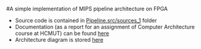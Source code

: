 #A simple implementation of MIPS pipeline architecture on FPGA
* Source code is contained in [Pipeline.src/sources_1](https://github.com/phamvannhatvu/mips-pipeline/tree/main/Pipeline.srcs/sources_1) folder
* Documentation (as a report for an assignment of Computer Architecture course at HCMUT) can be found [here](https://github.com/phamvannhatvu/mips-pipeline/blob/main/Documentation.pdf)
* Architecture diagram is stored [here](https://viewer.diagrams.net/?tags=%7B%7D&highlight=0000ff&edit=_blank&layers=1&nav=1&title=PipelineForever.drawio#R7V1Zd5tIFv41PmfmQT7sy6Mdy51k4o7H7hwneemDJWJrIhk1womTXz8gAxL3FltRVRQSeeiWMBSI%2Bu6%2BnehvVi9%2FhN768SqY%2B8sTTZm%2FnOgXJ5qmu4YS%2Fy858is9olnpkYdwMX89pu4O3C5%2B%2B%2BnB7LTnxdzfFE6MgmAZLdbFg7Pg6cmfRYVjXhgGP4unfQuWxbuuvQcfHbideUt89G4xjx5fjzqmsjv%2B1l88PGZ3VpX0LysvOzk9sHn05sHPvUP69ER%2FEwZB9Ppp9fLGXyZvL3svr9ddlvw1f7DQf4qaXPAf7evs3v%2B5ev%2FRC6dfgu%2F%2Fvbh6nGi6%2FbrOD2%2F5nP7k9HGjX9k7eAiD5zW%2BXfHNe%2FfZ6env%2FeGHkf%2Byd2r6WH%2F4wcqPwl%2FxKelfnfSKFCMTK0PNz90b14zsxT7uv24zu5uX7vNDvvruVcQf0rdBfjNf%2Fnz2zj58%2FvHpn%2FcPt5a7%2Fvr4%2FXriWujFvIv%2Fo9z%2BdfbHFL2i%2BA09zf1kPeVEP%2F%2F5uIj827U3S%2F76M6aM%2BNhjtIrvf6HGH%2Bfe5nF7bvLl22K5fBMsg3C7kD49uzQv38THN1EYfPf3%2FmLNHP%2F%2BW%2FyXVfAjfdnJ9aG%2FWfze%2Fx5EXrT3PaZIf%2F%2B7P1%2Fsf10Gs%2B%2F5cxe3MvlzsomLmBrOlouHp%2FhYFCS%2FZRP%2FtMXTQ3JOctm34ClKKVdX8kfPyCU5gsFTg8bG2NEdjBXDEQwVB0Fl%2BnkqBCuXU5eEFUe71y1LMFZqUFECJYFYcSyMFUswVlRFRWC5O%2BePlUt7ak0tElbuHdMwFcFYaQiOIqJEYkVTNAwWXThYFASWq%2BmVALRcXp6R0TK37i1TNGeRHi2qSVBZhIshE2ssl0I4y%2FnlJQkrrmXrnmiskLEBEbT07v3ldbBZRIsgOWsWQ8IP9y7%2FAE5YLebz5B7nXrpufkUfsBPDk3799evOXs5%2FebfPN7P38%2FCvf96uJm69veA%2Fzc8S0yt5S0tvs1nMimgqQg%2FBRlEuLxXRAqntJvnzgt1YuUUmYYeyY6G%2F9KLFj6K1Sdq09A7XwSJ%2BwJzx2MB20i2w75vgOZz56VX71iFYyDFqFoq88MGP0EJbDOU%2Fmx5WKpZ0GFfxO79NvwZh9Bg8BE%2Fecro7CpC1O%2BdDkHCB7Ub%2Fz4%2BiXykr8J6joAhNOcAYYzD89Tn98%2FbLl%2BTLqZl9vXjZ%2F%2BPFL0pO87qnVbuiN0R7RxjnToMMfQoljFWruJAN%2BWAJjGN%2B5f3aO22dnLApf2B4n%2ByBGz%2BXUTg%2F%2FvD6BGxpSkM0dR2vpNz4D4tNIrwggdVoAVC05jIxd20p%2B7oClobJIo9BuPgdS2NvmZ4iM5en9mFZJLcESVBzk9MZ6e5rg1vbod2et9naw9hJTanfSqLOxW8rDbSVMQnHBxL1%2FvLdRTfd%2FkAJUgcc1yBZaIRttKDiw24bsX3WUXWGDPk%2BiKJgRVZjEkUGUa0u%2BXZLomVD7m7r7qll0WkoEJektXjr2ji0cTP9Y9ONjcgMo%2BZcw5KP%2BeMA3dl8TlDejnC3oNlgEBz8JB5vcNssHAnqyOLlNkht8RapXJJBLeMXbcWCW1zHhAYwK7sVPK%2FhirBDsc%2FQ6EgWiT%2BXRBTl5FJqvEJX8NL%2FFlE5gmXmqbXkkuJjkjiZ9gGiYo7Kk5yAomXYlOSEJANcqISedgtlJwbfvm18LmqYhiPBJ5rlrRJRvYy2m1z8phCEyXK5WG%2F8YxH4JvQT6j0L%2FEy%2BsxP4%2Fssi%2Bpy99vjznuc3%2FrYTs8mXTMoibpj8k0Z5aAuHVxofjg6Qr5PpALQxGOSygMoEZ7tQwy7D0dQoMQx1QnqIWM6DnYLjZpVtVkNvPL%2FNwh6XUdS3FPVu33tIsO3NczWWzGfKiXnRVexThnyL%2FlyNLPRT3y9BTdgelxkwtQ6BjLSaWjjKqaNlSlovNo4BmJMNEdtUXbB0oHe47Gyctn4FwyD%2FqLJnh%2BcbqgA%2FhEbIXTLPNUYUXEZd5fTIjuaHTcFqawo2dPUQKBjKuKZePxkpWDcFUHDG8faTGlarGL9e5DMg3zQtTFWpyHlYZNmc2oxDIDULeBadhvmNMpJa9ux8SQ17J29wiJi3iDwMCurTpc6OguBCAxZWtiKCgjRMQdFIQXQyyDQOk4ga5idLSUSaCCLCPuk09zH%2BeLkts%2B3i7zzQ5EdUzdHQW23DiAMz75mO3dWXz0%2BzkR%2FS8UPFtZxD4IcQqO6A%2BaErhB%2FiJOLbR2810hEdHanaQagViIzgQkMiIxGlUTopINeJgnBiPaKdJPdCIVBbfnznED7Vcifwl4xkKjzCMhNjrf830%2BwlSeeAKroJwyqNdX2rZiHO6RxNWjsNMRmZuTQQgyuHVam2BnClNcRVW0buwiwKq5qRw%2FM1EbnFOo7KJ27K9DtLll4aWyex9Px4adrxmD7MgXXDOi3aMnKoT7H0dTJDPo5mJ%2B5F%2BZE%2FAp090KHZTA10hvY3K6Bnj8hVjxmAVVubF21oUik8MD8JGaW0IFUVwc1pDEIs1H%2B42DD2uuR2YLnlSJsyJDOu6w3EprjeJQg5tiWSH9tqEaEWreJhI6j36MmBzaUsEVHTbLP3aE3Js6Of7jfrLcKyLpp7pLd59NbJxyiM%2F%2F87SG5yvvbDRfxAiX69O369O1gXHvq2ePGzptTJ9036sVK%2F2VLTa7GgKzvtNQ8p2RZEpolVHlJMiVtlvIFDg%2Bz1gtS%2FQVOVJfO%2B1%2BoSWXmJLLoEqLEyWDFYtBBvVQLHQUfQMgNt03Z1gkALo%2FC0CjAELVqIN2hx0HEYMjlviHSYMhm6AcyGNVL8RDIOqykd2VtzB%2Bpe9MxuFT1rH6iTGT7s4m1lvq6JYGcXrK9WKdkoDMihhWRwdnEK2nULTMuMd0mEPTMXAPR2oYV4C3tCRG1ML6JLL9KdzI4adn6RbSvgZ5jsWKfoBKP84fn6sXB47uN6FszZhOYOpby7OSlZbmbdDZuUYM1nU%2FYumkoqnb0iNaJsA%2Ffl0XyUR8dbyomFEcPmbuKFkS1AGJmkVnPsxZCC7Q2NTG2jVdHQqgAmKypbpk70aOhCbEsPjkJ%2B4NLnKuEKfMlBYORoBHlryYCGV1EPMWrYQK8ryLMHbgry7Ln4glxgpGkEeWuQo%2BaOtOnfekMvZmvNBrbQdWo0G9iwTURLJ5P5TA2Kqp00zLoLrX452YusEsOsw%2BoVU5952DKkEJvzWVNwQXoU7JVGnT8Ae7T22EcGPouQ%2FCyTU%2BXcKFb6FSsoMYaTgdBVrBgiDAQLR%2BFu5h1hfqw%2BJ9VUD7PGesAdxFwRHcQscmneSEQ0RGRbh0lEDS10KYlIhBVvkav8RiKiICLtEClIVQbchy9%2FeK40lIWHxujHwIwb2DKBup57V0bVsqCbGQTHANyBQJA2NoEh2LDUmhkEtRGChwFBWtUBQ7Czj4c5SEVEZkeQ8hiEyoxRqnBCtmhGKSJwOmJQBAZN%2BjntGIaCm07YOLT5JsZGGCwRGndoS3avpn5urxQu2X0vnKXFdJohOczoh4eZhMHgpDHu3Nof2zhqdvbh04lmbee93Yfxp4fo9SWNO9xkhxF5ugR%2FjtgtZl65dax%2BOquwsWL9dFDZRg2pqeWHmNbWzKUQYerhiOrBo5rahESoFtKfiDmqCZMAR1QPHtW0yfEY1UJi%2B6xRnb2OEdUHhWrajC6MaiHBduao5h86SdINixNZ1RO9TXtFmhRgmSmlNuE3s2drm424crVkUrW6OZCNqQutJDik6GiILi6D8KcXzrFb4flpgZNGRp9CnU9BVQlzs4Q6FRzsiz778ClYM%2BGAlf29a8seDrKBvXLqaqbQygQo7qkrE2KsAnHPay5EdaeA2vPzMGTjXwKvOOmtGYHDqd6optX%2BWA%2FRlJy02hg3dbTcaejAa0tPGgpb1dAHuiDXRUpJsOsF2W%2FnmqfncB7KNRJXV%2B3ZhDFRnRlxcSo3UtHEXb1G%2BMALVK2mhcEuA5f6CqdKvjEjL%2F7zwHJDelj1rbKQF7Y%2F6IVXXeMQVvQFb5Q%2FM18s47BUbBdtwhlTgaGOhtHOMLKtrDepFG5RejsJaYicuoR0tZPsqvoioUYPjpa9dmPWlNmjP%2FuOaG70LNV5lvJyoBrHEuT%2FzBxLmW%2BgONIoPvD23d8fPlbsqFK%2Fo49BuPgdM0dvmZ4%2FX4Txm37dY9%2FbRIezr7CsK%2BdSNR3YVWhLsttYjbuWl5tMY%2FYqS%2B1PY%2Ba5gKhsmnrUWvnTNfIjlz4ZvMAV4VdwcVHBNvkSUIWIYRVwDgVilTITSht5V1Zvt0dLOQ8UEklx%2BXeKouCLRxc4zvQOWZiuAdr208eDYaMau2GLdHGZFKqClb7bVz3ef4li8FeofaMi%2F2rDQb%2B40bMeryoi9L2xWkmEvkedao6aS3TW99izHpzIcHdeVs80JjMwG1KuuEYBGkN12qEewZImN2TP1bvTTtWw1%2B6t95uYHjaPjZlX%2F8yoANRZNvnkm3TDtYYaADfDRtWZFzMQLZvhp3f3JNfpi2102Decmx8HOoxExPBUwrRI9sBtrbrS5oDLTBq1adpZiEdWGqLXjWGadtOGzd19oTVDAdAFBmNf6M3vd28nl59vo%2FO%2Fv9x9en%2F24%2FzN5USEtThGB4YVHeA0gYxBdIBxd0AiRWAhNH2Z%2BWuiOjwmk7DqZ6v12c6WYc49nDjDSUPrapbqdRmJ6IdUdYjmZMcSyTNDhgiJtZsgXlT9tIPW%2FbIRtZJIOmYTDUw40YATbTIelIN%2Fh9Px%2FCqXFDMyFdHg9LjJVK5KWnZkClPjNPfUBk3bjoVSdRGUSjABU3odPb%2BVOS1liK%2FJ9eMX%2B9VxUI01091rjTC%2FXCyzq2TeUkkYJPYD06eWAORZnEb%2BxYAiP3K5xQ7tEhFD%2F1ysa9yFMX%2Fihn1syBPM9eHHR%2FbCxoVNFWucc6Sbpm2d6vMihFrAzLl8mQJtN%2B1zo57sJSvmqYsHmK6oNe1zI5kRbYIotQElRmPt3K1ZiF2XGzL4maftjuBvDH61KfjlMk0h%2BHWYidsY%2FNA%2Ba5jSywz8uGL7PPSeZo9MNJ0xMEGqcnXVA6lyhXlKkibMaT0kzJGJDZeUv39erUdS40VqzmHSmS0pndmy0BlOV7zyVze%2BN2dKamMe%2BL5UczSZWtqyozadkyesc7y9yg8mktqyCAbnHMvhO7%2F6oYRd%2B5zOHX64pZ7ABj9KjVMYXlAXZUO%2FxKhqfMKMMDREGD1MJ8fq4aCJaNdF1VZUkRKG2XjlXctfWN%2FBtWl6ya%2FqOl65jvLgj1WFUB72Z8cKILcITqW%2Bd2B96na2lZvRXy8KH%2ByhiKr1mks5Rx5ytCzyryp7eHi%2BVqNE4h8rIv9Zwx72G%2F%2FhYhP1TIyHIwwdLSvSHzoxQkAfNDFWX8CJGHE1wk1XQhy10lwrtVxbJOUx1EoVeSiPv1YK%2BykL0UoFdkcuC0EfdP6yYTYkV1HDoqGDnDZKbAMjyoSZ0IwcMTbkAaYIsmA%2B%2F7OcLGSGtzSoheEmWtRqUL3ps10ZEXrZbAG52gMMGqS7%2BstYvS3KWKEmiYp0COpBEnDUO1ppEDmeOk5pZmiEj%2BkHJGPAzByRQwuCovFYqJu0JFHQgUz6IlOkxlr6jMN0xQsafsN0dwd6MMFdjfyzSgkTxnnUqvJ%2BZiSE%2B26PJDR4EtoNr2JAQ0ImUpfQBBI9ddINiV0RfimdEJ6Z%2FhEfmH6exgteTa8QTXUb1iEzxbSo1oV2QV5mXlOta7Io1yXvJPN2d8fKDh1Dlyl5uEMSF0QpXooLR2SuLGPn%2BZW%2Fkqe98yHAPinL1Q6kmzOEvcVp%2BmdXA9bqwRr98uezd%2Fbh849P%2F7x%2FuLXc9dfH79cT7B66IEn%2BGlm%2FefTmW7JLkDv3No8VfiKZSaaFGgCDJhahaQepXTOTAV3ErWTuVzh6r3Zfw48199QCjYoac0CIS3Zua1YsR2RzmVqgHkaMcCfJDS0bdt5XUw1qR1htUguzZjQW%2BZHLm9FAAu1BepMb1mBSYlbvNpKTdP1qmJEWWkm2WCZRcJjM3b7lBt%2BB5e%2F3FH03XffUpsQsMuUadhNnhjb%2BakreeHTEVoMEpRJ7qy2woDA3OcW44QNn92Hl1CeDlnlXoxGa9dBU1ZjNFcuiqLvWkhbrXoHLnDmKmLAzMsemCIQOVJ0afTB7k9tkKHQjxjFPMmxxOGFvJgecXvfoPc2XfoiAPXYwhs5QTS9upsjZdeSN5p9dno%2Buy0dtnzRv34fNi13pxq5a40u2zwMt3agf2p1adPs1HuT9lG2MGDRO6Bku1GuZtZJlxjRxX6WzD5%2B2tORFz7i1xcgeUYP3kj4kIoZ7E7c0ex6h7DFniTlbK2WPZcxQOWRmmI1KHB4zVIvwtukT0MFKVueed6yZoSVmHE2BctSTLorFUGhiEFBHkSDq8iI4PpSfoQVuZIpoN4CpRKq0rQOtPNJVt%2Bg4GmoaF1KYJO3GaPTQjZE8sUfBFBcr6cF6JDZexBbD3T1MYuucMcSJ2KqGmImMQ1saSbrxSrwo6WB1yBnJPeddwHw8lETcPBmvzk3ESslDN5Ilv9jCORvxk1neKvEDPd1v1lsYZdJrj3I2j946%2BRiF8f9%2FB8lNztd%2BuIgfKBEiu%2BPXu4N1zqZvixd%2FnvqXtmnL6ccE3Yk7ZzHzlmeptFot5vPkWfY9VK7sBNbCJwXlR27J1JQxcUtftkSkhTpj%2FrKA%2FGXTPXX3%2F9FyT5gQKp1r3MLpFtw7zh6bKmBZFhicI7S7BkttAK7ETRsoeeQabSBLey2Wgk2g7c1RWeDfKm8sYeFCJHaZNtGaSBy3ZqX%2BmT7OLYiZftJWSSDPp%2B30OERZURsQy4yMNm3Ms%2B7UPUmRJDPatLvrSBYh49px%2BIgV2KfCqookCDUycYbCayuLbSnr5d05Isyxk8W27zTAjshOFsSNtJlHV8dOFnL40OhbWSCYyt%2FKgoxt7DUesX3k2EYlfqraUN3l0bhKtcqaxpSrH6j%2FW1WQhhkpYadyrH2PbheWROaqrlbY2knfURj6rDJEZJ1bUjfUxutCnOiC%2FNF616ltUmn5SGNMaczWMk4mhyCjJjGkozUt1pWrwNzGVW0XMZCSDWGG%2B5pcmrTmDeH%2BEGrh9jpk2702iXdhwjKtSx9OwOoeoSp74uoOJPUXqHrdMB3Ye7DtBbYli%2BQieINGycWYgi3tMCQXomBeMbm22W%2FoAjXLEC%2B7woR%2BkrYX2FUluEIpmHkXgzEOODDJijTK7t3AWKM04xSjQ2%2FgDj0NTmxj6tBrWMLGw6GHetDUOvTwFdnzc3XoOfyr6o5XVevZkYeoi6UjD04cZqStaXB%2BfZ22hi7IH613ZcrREG2dzecxmjeM%2FBrHKrXcXn0Y7IJQyATqcQSw6paNQCi3k5DjouYKA7lGWl5Q2f6VGdniGNf0Ol5KufEfFpuosi0RTU7LfBHGhPNa5%2BB7m0hyMm1R6QCbn%2BYlDDVpLvw6tTvMSx1oWgXQphAOs1NbfauBptmGTtNsQ1HtN8DkXoNav9IBpegN46TMeB5%2Fv08eSTkSv8%2FOxlYzRbAffUUBYtqhLqNAg3l5BV1ghMOpC7pIGxJx%2BLfrPDbCGmvrABExT%2BoW0WJ2DAKIwCy7YiBuiVslU3PKE7eUlrLBMTpeYFdlhrEiOmyYXH36jMhu83OxWnpPPsmOrJsUFu9YlJbgG1vSS9e6XCyXGcHN%2FW%2Fe87YZ77Damc2C5dJbb%2Fx5gXI6mKo2QUkjmapVBRnp3W6Sn%2Fb0EP%2B2drcjDzGD0sJbRn745EX%2BecJxucgDDReHKoPoJHEfRFGwysC510mC4HIpkBMZgpV02xxqcAZSM6DxG17Hv2FzPpuI1vHRbi9q%2FQiabGIbhjxohTYnGY0aXvEXhxpOJStlLy9BA77BjZxBA3aTwMhFknP2OHsv7u27k8R5Xd0k6yl41SpoiHqeqBAnpWXO27Pavf8Wg8LU%2BF9hB8S6V2AVML0HsHKdQWRx6ziZ4MPHEXuisAfzXWixx6z1s1DsaQh7r73yY0MlsWj6d2BwQ6HuGH0GxKF5DdxkBiUo7eKynfNNegElDiUnwvhyyxV5AbO5Nzg980iAqSp8kKl2bpHcCzRxxG%2F6eXoU%2FDIW2r1WsQPXajKpU9mDpUYHS9htXoXB6GHAEsceRj9oj35QkzAwh6UfFIB2QmiEQ%2FaDQl%2BHAD%2BoPvpBGxAutSNUbehy5%2BY6MbD5utPWaqsYJTFis30YrBWL%2BrDQmrFNG7rIJQANHAiUqIaWEwgTDCqGRDrZdhQwD6WM2TxhoZgkNlvm2ndTMAAnpG7HfXJB6upNp3qdDhUFrNBkYgUp2abb9GsQRo%2FBQ%2FDkLae7owA3u3M%2BBME6hdb%2F%2FCj6lWpE3nMUFIG3N9jQbjXmtVxut8RibR60kVqltfHLxmlHjTHZTW9qEEGOwsWr7s8qUEehb0L9gFCNIDRUZ%2FTQLqOMr%2B6Rh9aKPFpuFztsS%2BtmhO5Aav21oV9RKO%2FG0WUJIMslmYQnYk3V7FPbhXFDoOuCJtbUYcTqZUXWNsJyArYJLMS5gCZ2Fo2OTHGOTBtgXCcIe2LpIZ0j0wGVMRPS%2FXSSdsE5oZOMTaywDcORWToaDMOrmiibK41gYwVma5J%2FAdYZ%2F%2FRfEl6XlCizlcB5gLgscFy6PS23Y7i%2BStG6Xm9%2BIeL%2BWVgbPA%2B9p9njiETRSITpMbRAbJhmIxRlOCzz%2FjkWVdJgjKHtXAnOfUuE%2FKa01ig2NVciS4RV6Ef2yE%2Fl7o1aWS1wNdguoWetjDBrtyN7ytqK7FqJfNn7C7mtCB%2BW1s5b3nLL933ilaYKO94nai4fI%2FnsUMnnrh6SLHms6WMxrpAl7zCOjDPRNsv8i%2BUeyZw61JOOnsdu8j4jDiqtVRAdQIuJurgNLtQwki5UguM4OQNNdbj4pNBHLdUVCU9NYwRPLUkYMYtr9Ru%2FIe8ITq994y1nz%2FFLjPEmlxPJSw%2BEr7vOy5SPNRzb6TN%2BqAHjxVBOdcrSBF2DS%2FWJwNXllyBafZ1dRc%2FR5ffr7x%2F%2Ffrif8O83PPaWEdJGzIYCuLEkzxljpjx2TopreKPskVmpqUSAYyt%2BBPgwAU6tqqJibm4AhyF3xq0ZiAJWVcYanV5rdFBb94Y1OqhmpmGRDoyBGvh2WSPnYk0QVD8EhLZVZahFOl29qDuypA5u506rvvyoMQ%2FGuxffTEn2S0mkuaKOO3eC7VbCxpGq5jhuHM5LGDeORHJAySCFLsTuXKYj76d0Rvn3bqpr6QvHErvtKx9spB6NJaLOGWE434iZ%2BFWxff9utYoVKq9zhvAIJgKYWOV9NJ3nIxZM2Ja%2B2RwUa8rd3TKAibZ3GRyD0LB3mVgo4Qg9w%2FZQLcBU5gYvd5wfC%2Fxo5SKEn5RiEceu7xIzdL4dci4Ke%2B2DM8eCPVoxCrEnpRTFUekesCcV35Mr65Fe8Ko1C0kBP%2BwtHiWvbAikTbxFCGyYeSsWgdglLA51h4sh2LZcTQo%2BwSrUOGKYO9M5F7JYLlp7fvbsfINw6ugpb9rRrrA7%2BWS9%2FhyuhLYPh%2BVwlashg05dVWLXLCSDcMtwOqpXEiOQeioARKCMCr6GXf7Hbl9KBj%2FqiBOEn4yutUyZLzLATTjriL0OafedG9JUA7E27z5PgmmeA22ZptYjRFE1B3VZSMNpmlwMh5IfxdcQ0HBk4zIIf3rhXGFPAdu%2Bdw3me%2FEpPGlDAS1Lo5TTmGULpQANtD9G2XKNbWeYxcUw65%2FL0NkSHOMQSYrjrt6aIeNYHUCJH2w5Sj1fHPZAldLewtGUFKaEtqbtSr4pQdce3hzYrdta4XBtodwW5jCz4rZy6sQ45pL2aOw74pwPq0eo5WyVKaeGXGNfdNryEt2qWUgKBOKYy8e1H3pP85O8ecfAvZw9ZwJqwDiHxR20cGo4RFYsmnCwY4emrnJXAjQpp5qu9AomkA6q6W7ML5XdP8qesBBcPVckh%2FeGFUU%2Frpy1%2FZ%2Fru4%2Fvb6%2BX%2BoTgQe%2BIqHKfo8x1abLUYRpAw0KhuMaqGgR1Q%2FC19%2FtAC7zo%2BKl9MNaOIjLM%2BVfe7%2Bxniu5VMpNG7eiGxk0nBNEQmjtD3dfEFERDUJ3JnAFNHwyc35mGPv74PvHe%2F724%2B3x1%2FZ%2BL9%2F7szZ8rQm3%2Flb9i1%2F1%2BfwJT%2B374Wb%2BUWQzqbeKGSIraaxjXsV9cNSXWuiIcra3qZdnZLFQxxOkA2rTgoM7G%2FjLYBnF3gDF1urDivKY9HDw%2FL1lvfEEmIlv8dr2CAXDSJ5%2F%2B%2B%2BkyWF9%2F979Gd3%2F9fnNzZ4bXE%2Bx7uf1y%2B%2Fd69nd8pCObEEnRLIoFOiqc%2FfhpALCoDWvoKezZsiZilXlmrEiEsnB8D8MkgpCk1uYgJBu6DlnBDbtxEta4DLw5hl386j949%2F6yiDak5JSnmALspTIuXtw8PzEvMFY5WxhV9Fe8%2FiTfpuZprhPl1IADDDUm4NOKTvMJ8AQx4U1fH16%2B%2FnfjG9O7Z8N89%2FQuVuTeETrF%2Fek%2FbCkyfmHL7%2FF%2F%2F6X%2B%2B0Szti2A7sP400Py6cbfPg88PH2Z%2BettyvFwGBxzdrUDi6OJVXohC9tN%2Fm6t9YKVHNnn3BPBjS1JIgfkPBTzQB2VjGPFegcDrbCQzct5AiOCSoUpxMqfiNnz2AROXBM4pMkRmrKRWnfRtYDTAc%2BdGArpdoT7oRuy7QFHRiaGpjKIFnD3QRQFqwybr%2BVRk5L6qEqabA4jOBkRd9%2Fm1QCO%2FAOwXOy7P3W7V98lf2AitPW5AfUol07I6Wr1OhJEeAnNX%2FobmncseMpzArsCCi0kA6JwsvJb77cXEvwYjEKqZc4udqnKVTDcD7tUytwWeFUM2xIJUM11T23aPBYlpq%2FieId%2Bs%2B7Im4Bzk0fFp0TxgdyKUBYuVvPBYaPpIUkn1KxiIromEmw4dbsxudpwkreHeVxHIiQptlXsHCYYSZoL9RNWSGJY3d3WhQSr0eoGwKHzGU%2BAI2MFx49YufWHq3iZrQnIMBxdKMGo9IpXkqCjFMm958lv5F3APV24MdwsuVI92UutzBMtycmVx8ekoRFpuqcWpUEKG11J1ZzKqubTvJtTEaPaGiKG0QwhUwqMEJFynXiZIcStw54yZslrEqmQFshp6NcUoR97DhlTvwXTREBhR1l5ys%2FBaWxV3LENXBXXEQlQVadX2PavlcNCJm4C9pSN3I0VeKBIizUvjQ5MsE0tYSmxWLK%2FPLwL%2FlloQWS%2FfXsx%2B72aPkTsR5rKnLggSUqsDvVg6nwytBLy51AnlDEDmIIQdh1siqmQWiEVcg971j%2FPwfZwEM79cDJ75URn2%2BXCf00m%2B8f%2FvQVEdkVpRiXT1Ss8OIeWAlzFPZikAFuGBvoOsmHphTV5JAAT3ww2I0e%2BypuvOqZ76oBOBNSslbSYhNwV4wxxV33krsPkrhpL7uroXAosRPFT7NsZ%2BSl3a8iEla30hQ9oKQl5KXb3IF5qjLx0mLxUZ8lLLdCMzWBCbgZpTf6cFaN%2B5Ky8OaumoL631JXaaCkJOSv2WCLOao6cdZic1WDJWV29Iy%2FN%2FMbCFFPmzviRfdayT4uZXgpXYleQy4x3Yg99De98ZUuo3py%2Fk%2FUo2Z%2FJkP05CkgzZmOkZ8tkyf%2BiWCPOCh9ZI3ebHfVzpLfZ0VKKfNwR%2B4VE2uyIyfL3tR4lk7UYMllbBfOtMt9AVy6rFzUJUVx20G2whsplbR2kCdFzWbiUhCooFuQizXfEZPk7YY%2BSybLs5%2BVoSpEddgzm82ejuDxnZKPc3aC6c2oXK5M7OELxYvKxUlxqU9MXbuRujLibw5K7WTow1NlEgIAKmUckBaSBjlpkH7Z6VnqXxfzoTXXVOXUcd%2FevsK7euXcbc7xhcTva0oJyNlnqeZzSigAf1BkY0%2FHXMEhAsDs99NaPV8E82e%2Fp%2FwE%3D)
